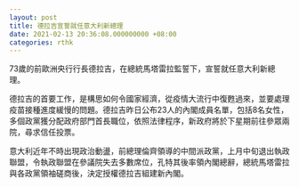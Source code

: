 ```yaml
---
layout: post
title: 德拉吉宣誓就任意大利新總理
date: 2021-02-13 20:36:08.000000000 +08:00
categories: rthk
---
```


73歲的前歐洲央行行長德拉吉，在總統馬塔雷拉監誓下，宣誓就任意大利新總理。

德拉吉的首要工作，是構思如何令國家經濟，從疫情大流行中復甦過來，並要處理疫苗接種進度緩慢的問題。德拉吉昨日公布23人的內閣成員名單，包括8名女性，多個政黨獲分配政府部門首長職位，依照法律程序，新政府將於下星期前往參眾兩院，尋求信任投票。

意大利近年不時出現政治動盪，前總理倫齊領導的中間派政黨，上月中旬退出執政聯盟，令執政聯盟在參議院失去多數席位，孔特其後率領內閣總辭，總統馬塔雷拉與各政黨領袖磋商後，決定授權德拉吉組建新內閣。
